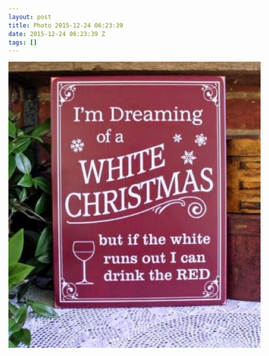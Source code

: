 ```yaml
---
layout: post
title: Photo 2015-12-24 06:23:39
date: 2015-12-24 06:23:39 Z
tags: []
---
```

![](/media/2015/12/135829993950.jpg)
